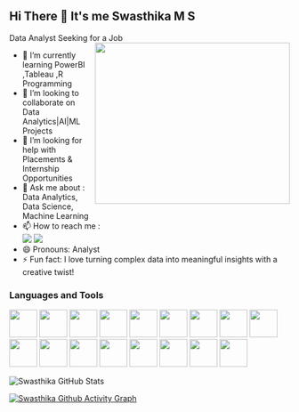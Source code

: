 ## Hi There 👋 It's me Swasthika M S

Data Analyst Seeking for a Job
<img align="right" width="350" height="290" src="https://miro.medium.com/v2/resize:fit:1200/1*DsIpnvUFCtKFEXCWLx3g5Q.gif">                                                
- 🌱 I’m currently learning PowerBI ,Tableau ,R Programming
- 👯 I’m looking to collaborate on Data Analytics|AI|ML Projects 
- 🤔 I’m looking for help with Placements & Internship Opportunities
- 💬 Ask me about :  Data Analytics, Data Science, Machine Learning
- 📫 How to reach me :
<br /> [<img src="https://img.shields.io/badge/Gmail-D14836?style=for-the-badge&logo=gmail&logoColor=white" />](mailto:swasthika19ms@gmail.com) [<img src="https://img.shields.io/badge/LinkedIn-0077B5?style=for-the-badge&logo=linkedin&logoColor=white" />](https://www.linkedin.com/in/m-s-swasthika/)
- 😄 Pronouns: Analyst
- ⚡ Fun fact: I love turning complex data into meaningful insights with a creative twist!

### Languages and Tools
<img height="50" width="50" src="https://img.icons8.com/color/48/python--v1.png" />   <img height="50" width="50" src="https://img.icons8.com/color/48/pandas.png" /> <img height="50" width="50" src="https://img.icons8.com/color/48/numpy.png" />   <img height="50" width="50" src="https://icon.icepanel.io/Technology/svg/Matplotlib.svg"/>   <img height="50" width="50" src="https://upload.wikimedia.org/wikipedia/commons/0/05/Scikit_learn_logo_small.svg"/>   <img height="50" width="50" src="https://seaborn.pydata.org/_images/logo-mark-lightbg.svg"/>   <img height="50" width="50" src="https://img.icons8.com/arcade/64/pytorch.png" />   <img height="50" width="50" src="https://img.icons8.com/color/48/opencv.png" />   <img height="50" width="50" src="https://img.icons8.com/material-rounded/48/keras.png" />   <img height="50" width="50" src="https://img.icons8.com/color/48/000000/tensorflow.png"/>   <img height="50" width="50" src="https://img.icons8.com/color/48/microsoft-excel-2019.png"/> 
 <img height="50" width="50" src="https://img.icons8.com/fluency/48/microsoft-powerpoint-2019.png" />   <img height="50" width="50" src="https://img.icons8.com/color/48/power-bi.png"/> <img height="50" width="50" src="https://img.icons8.com/fluency/48/microsoft-word-2019.png"/>   <img height="50" width="50" src="https://img.icons8.com/fluency/48/azure-1.png"/>   <img height="50" width="50" src="https://img.icons8.com/color/48/microsoft-sql-server.png"/>   <img height="50" width="50" src="https://img.icons8.com/color/48/linux--v1.png"/>

![Swasthika GitHub Stats](https://github-readme-stats.vercel.app/api?username=Swasthika19&theme=dark&show_icons=true&&hide=issues,contribs)

[![Swasthika Github Activity Graph](https://github-readme-activity-graph.vercel.app/graph?username=Swasthika19&bg_color=0d0c0c&color=4c8e9e&line=a353c1&point=3f3e41&area=true&hide_border=true)](https://github.com/ashutosh00710/github-readme-activity-graph)

